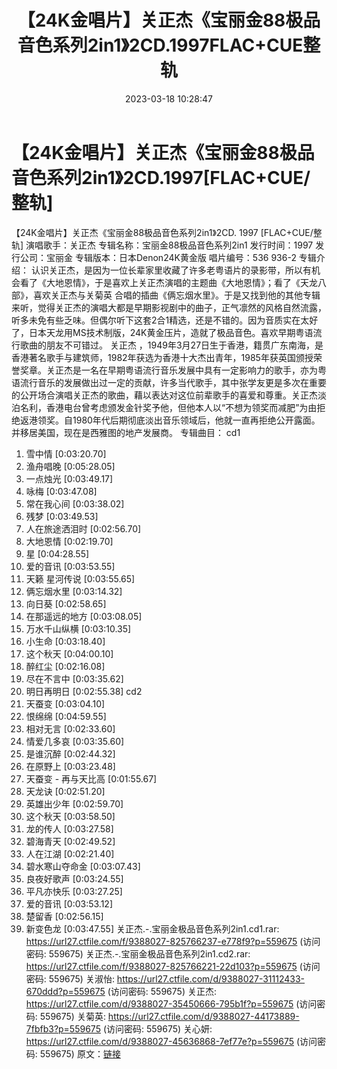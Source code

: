 ﻿---
title: 【24K金唱片】关正杰《宝丽金88极品音色系列2in1》2CD.1997FLAC+CUE整轨
date: 2023-03-18 10:28:47
categories: APE、FLAC、MP3
tags: 华语中文
---
# 【24K金唱片】关正杰《宝丽金88极品音色系列2in1》2CD.1997[FLAC+CUE/整轨]

【24K金唱片】关正杰《宝丽金88极品音色系列2in1》2CD. 1997
[FLAC+CUE/整轨]
演唱歌手：关正杰
专辑名称：宝丽金88极品音色系列2in1
发行时间：1997
发行公司：宝丽金
专辑版本：日本Denon24K黄金版
唱片编号：536 936-2
专辑介绍：
认识关正杰，是因为一位长辈家里收藏了许多老粤语片的录影带，所以有机会看了《大地恩情》，于是喜欢上关正杰演唱的主题曲《大地恩情》；看了《天龙八部》，喜欢关正杰与关菊英
合唱的插曲《俩忘烟水里》。于是又找到他的其他专辑来听，觉得关正杰的演唱大都是早期影视剧中的曲子，正气凛然的风格自然流露，听多未免有些乏味。但偶尔听下这套2合1精选，还是不错的。因为音质实在太好了，日本天龙用MS技术制版，24K黄金压片，造就了极品音色。喜欢早期粤语流行歌曲的朋友不可错过。
关正杰
，1949年3月27日生于香港，籍贯广东南海，是香港著名歌手与建筑师，1982年获选为香港十大杰出青年，1985年获英国颁授荣誉奖章。关正杰是一名在早期粤语流行音乐发展中具有一定影响力的歌手，亦为粤语流行音乐的发展做出过一定的贡献，许多当代歌手，其中张学友更是多次在重要的公开场合演唱关正杰的歌曲，藉以表达对这位前辈歌手的喜爱和尊重。关正杰淡泊名利，香港电台曾考虑颁发金针奖予他，但他本人以“不想为领奖而减肥”为由拒绝返港领奖。自1980年代后期彻底淡出音乐领域后，他就一直再拒绝公开露面。并移居美国，现在是西雅图的地产发展商。
专辑曲目：
cd1
01. 雪中情 [0:03:20.70]
02. 渔舟唱晚 [0:05:28.05]
03. 一点烛光 [0:03:49.17]
04. 咏梅 [0:03:47.08]
05. 常在我心间 [0:03:38.02]
06. 残梦 [0:03:49.53]
07. 人在旅途洒泪时 [0:02:56.70]
08. 大地恩情 [0:02:19.70]
09. 星 [0:04:28.55]
10. 爱的音讯 [0:03:53.55]
11. 天籁 星河传说 [0:03:55.65]
12. 俩忘烟水里 [0:03:14.32]
13. 向日葵 [0:02:58.65]
14. 在那遥远的地方 [0:03:08.05]
15. 万水千山纵横 [0:03:10.35]
16. 小生命 [0:03:18.40]
17. 这个秋天 [0:04:00.10]
18. 醉红尘 [0:02:16.08]
19. 尽在不言中 [0:03:35.62]
20. 明日再明日 [0:02:55.38]
cd2
01. 天蚕变 [0:03:04.10]
02. 恨绵绵 [0:04:59.55]
03. 相对无言 [0:02:33.60]
04. 情爱几多哀 [0:03:35.60]
05. 是谁沉醉 [0:02:44.32]
06. 在原野上 [0:03:23.48]
07. 天蚕变 - 再与天比高 [0:01:55.67]
08. 天龙诀 [0:02:51.20]
09. 英雄出少年 [0:02:59.70]
10. 这个秋天 [0:03:58.50]
11. 龙的传人 [0:03:27.58]
12. 碧海青天 [0:02:49.52]
13. 人在江湖 [0:02:21.40]
14. 碧水寒山夺命金 [0:03:07.43]
15. 良夜好歌声 [0:03:24.55]
16. 平凡亦快乐 [0:03:27.25]
17. 爱的音讯 [0:03:53.12]
18. 楚留香 [0:02:56.15]
19. 新变色龙 [0:03:47.55]
关正杰.-.宝丽金极品音色系列2in1.cd1.rar: https://url27.ctfile.com/f/9388027-825766237-e778f9?p=559675
(访问密码: 559675)
关正杰.-.宝丽金极品音色系列2in1.cd2.rar: https://url27.ctfile.com/f/9388027-825766221-22d103?p=559675
(访问密码: 559675)
关淑怡: https://url27.ctfile.com/d/9388027-31112433-670ddd?p=559675
(访问密码: 559675)
关正杰: https://url27.ctfile.com/d/9388027-35450666-795b1f?p=559675
(访问密码: 559675)
关菊英: https://url27.ctfile.com/d/9388027-44173889-7fbfb3?p=559675
(访问密码: 559675)
关心妍: https://url27.ctfile.com/d/9388027-45636868-7ef77e?p=559675
(访问密码: 559675)
原文：[链接](https://blog.sina.com.cn/s/blog_1647c7e760103110w.html)